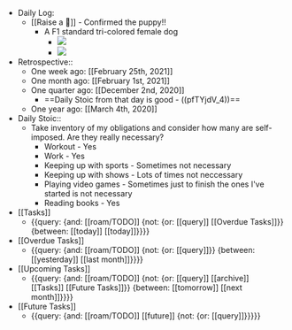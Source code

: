 - Daily Log:
    - [[Raise a 🐶]] - Confirmed the puppy!!
        - A F1 standard tri-colored female dog
            - ![](https://firebasestorage.googleapis.com/v0/b/firescript-577a2.appspot.com/o/imgs%2Fapp%2Fforever-learning%2FOhIIBi0q9e.jpg?alt=media&token=22b9ed42-0760-467a-86fc-5207e81d00fc)
            - ![](https://firebasestorage.googleapis.com/v0/b/firescript-577a2.appspot.com/o/imgs%2Fapp%2Fforever-learning%2FZAfdLUGh2g.jpg?alt=media&token=8240aa2a-402f-4057-b0ec-3d5134f939cb)
- Retrospective::
    - One week ago: [[February 25th, 2021]]
    - One month ago: [[February 1st, 2021]]
    - One quarter ago: [[December 2nd, 2020]]
        - ==Daily Stoic from that day is good - ((pfTYjdV_4))==
    - One year ago: [[March 4th, 2020]]
- Daily Stoic::
    - Take inventory of my obligations and consider how many are self-imposed. Are they really necessary?
        - Workout - Yes
        - Work - Yes 
        - Keeping up with sports - Sometimes not necessary 
        - Keeping up with shows - Lots of times not neccessary
        - Playing video games - Sometimes just to finish the ones I've started is not necessary
        - Reading books - Yes
- [[Tasks]]
    - {{query: {and: [[roam/TODO]] {not: {or: [[query]] [[Overdue Tasks]]}} {between: [[today]] [[today]]}}}}
- [[Overdue Tasks]]
    - {{query: {and: [[roam/TODO]] {not: {or: [[query]]}} {between: [[yesterday]] [[last month]]}}}}
- [[Upcoming Tasks]]
    - {{query: {and: [[roam/TODO]] {not: {or: [[query]] [[archive]] [[Tasks]] [[Future Tasks]]}} {between: [[tomorrow]] [[next month]]}}}}
- [[Future Tasks]]
    - {{query: {and: [[roam/TODO]] [[future]] {not: {or: [[query]]}}}}}
